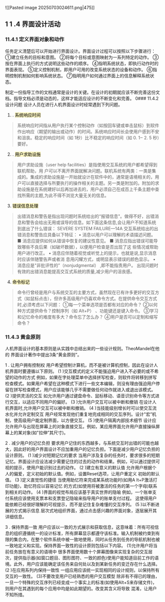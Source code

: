
![[Pasted image 20250703024611.png|475]]

## 1 1 .4 界面设计活动

### 11.4.1 定义界面对象和动作
任务定义清楚后可以开始进行界面设计。界面设计过程可以按照以下步骤进行：
①建立任务的目标和意图。
②将每个目标或意图映射为一系列特定的动作。
③按在界面上执行的方式说明这些动作的顺序。
④指明系统状态，即执行动作时的界面表现。
⑤定义控制机制，即用户可用的改变系统状态的设备和动作。
⑥指明控制机制如何影响系统状态。
⑦指明用户如何通过界面上的信息解释系统状态。

制定一份指导工作的文档通常是设计的关键。在设计的初期就应该不断完善这份文档。指导文档必须是动态的，这样才能适应设计的不断变化和完善。
0### 11.4.2 设计问题
设计人员在进行人机界面设计时经常遇到下列问题。
1. . <mark style="background: #FFF3A3A6;">系统响应时间</mark>
>系统响应时间指从用户执行某个控制动作（如按回车键或单击鼠标）到软件作出响应（期望的输出或动作）的时间。系统响应时间长会使用户感到不安和沮丧。稳定的响应时间（如 1秒）比不稳定的响应时间（如 0. 1‒ 2. 5 秒）要好。
2. . <mark style="background: #FFF3A3A6;">用户求助设施</mark>
>用户求助设施（user help facilities）是指使用交互系统的用户都希望得到联机帮助，用 户可以不离开界面就解决问题。联机系统有两类：一类是集成的。集成的求助设施是一开始就设计在软件中的，通常是语境相关的，用户可以直接选择与所要执行的操作相关的主题。另一类是附加的。附加的求助设施是在系统建好以后再加进去的，用户必须自己在成百上千条主题中查找所需的主题,为此不得不浏览大量无关的信息。
3. <mark style="background: #FFF3A3A6;">错误信息处理</mark>
>出错消息和警告是指出现问题时系统给出的“报错信息"。做得不好，出错消息和警告会给出无用或误导的信息。如下面这条信息,会让用户不知道系统到底出了什么错误：
  SEVERE SYSTEM FAILURE—14A
  交互系统给出的出错消息和警告应具备以下特征：
  • 消息以用户可以理解的术语描述问题。
  ■ 消息应提供如何从错误中恢复的建议性意见。
  ■ 消息应指出错误可能导致哪些不良后果（如破坏数据），以便用户检查是否出现了这 
  些情况或帮助用户进行改正。
  • 消息应伴随着视觉或听觉上的提示，也就是说,显示消息时应该伴随警告声或者消 
  息用闪耀方式，或明显表示错误的颜色显示。
  • 消息应是"非批评性的”（nonjudgmental） ,即不能指责用户。 出现问题时有效的出错消息能提高交互式系统的质量,减少用户的沮丧感。
4. <mark style="background: #FFF3A3A6;">命令标记</mark>
>命令行曾经是用户与系统交互的主要方式，虽然现在已有许多更好的交互方式（如鼠标点击），但许多高级用户仍喜欢命令方式。在提供命令交互方式时,必须考虑以下问题：
  ①每一个菜单选项是否都有对应的命令？
  ②以何种方式提供命令？控制序列（如 Alt+P） 、功能键还是键入命令。 
  ③学习和记忆命令的难度有多大？命令忘了怎么办？
  ④用户是否可以定制和缩写命令？
### 11.4.3 黄金原则
人机界面设计的基本原则是从实践中总结出来的一些设计规则。TheoMandel在他的 界面设计著作中提出3条“黄金原则”。

1 . 让用户拥有控制权
用户希望控制计算机，而不是被计算机控制，因此在设计人机界面时要遵循以下原则。
(1 )交互模式的定义不能强迫用户进入不必要的或不希望的动作的方式
例如，如果在字处理菜单中选择拼写检查，则软件将转移到拼写检查模式。如果用户希望在这种模式下进行一些文本编辑，则没有理由强迫用户停留在拼写检查模式，用户应该能够几乎不需要做任何动作就进入或退出该模式。
(2 )提供灵活的交互
如允许用户通过键盘命令、鼠标移动、语音识别命令等方式进行交互，以适应不同用户的偏好。
(3 )允许用户交互可以被中断和撤销
在设计人机界面时,允许用户交互可以被中断和撤销。
(4 )当技能级别增长时可以使交互流水化并允许定制交互
用户经常发现他们重复地完成相同的交互序列。设计"宏”机制，使高级用户能定制界面，以方便交互。
(5 )使用户隔离内部技术细节
设计应允许用户与出现在屏幕上的对象直接交互。例如，某应用界面允许用户直接操纵屏幕上的某对象(如"拉伸”其尺寸)。

2 . 减少用户的记忆负担
要求用户记住的东西越多，与系统交互时出错的可能也越大，因此好的用户界面设计不应加重用户的记忆负担。下面是减少用户记忆负担的设计原则。
(1 )减少对短期记忆的要求
当用户涉及复杂的任务时，要求很多的短期记忆。界面设计应设法减少需要记住的过去的动作和结果。例如，可以通过提供可视的提示，使用户能识别过去的动作。
(2 )建立有意义的默认值
允许用户根据个人的偏爱，定义初始的默认值。例如，设置Reset选项，让用户重定义 初始的默认值。
(3 )定义直觉性的捷径
当使用助忆符来完成某系统功能时(如用A lt+P激活打印功能)，助忆符应以容易记忆 的方式(如使用将被激活的任务的第一个字母)联系到相关的动作。
(4 )界面的视觉布局应该基于真实世界的隐喻
例如，一个账单支付系统应该使用支票本和支票登记隐喻来指导用户的账单支付过程。 这使得用户能依赖已经很好理解的可视提示，而不是记住复杂难懂的交互序列。
(5 )以不断进展的方式揭示信息
层次式地组织界面，通过点击感兴趣的界面对象，逐层展开其详细信息。

3 . 保持界面一致
用户应该以一致的方式展示和获取信息，这意味着：所有可视信息的组织遵循统一的设计标准，所有屏幕显示都遵守该标准。输入机制被约束到有限的集合内，在整个软件系统中被一致地使用，同时从任务到任务的导航机制也被一致地定义和实现。保持界面一致性的设计原则包括以下内容。
(1)允许用户将当前任务放在有意义的语境中
很多界面使用数十个屏幕图像来实现复杂的交互层次，提供指示器(如窗口题目、图形图符、一致的颜色)使用户能知道目前工作的语境。此外，用户应该能确定该任务来自何处以及到某新任务的变迁存在什么选择。
(2 )在应用系列内保持一致性
一组应用应该统一实现相同的设计规则，以保持所有交互的一致性。
(3)不要改变用户已经熟悉的用户交互模型
除非有不得已的理由，一旦一个特殊的交互序列已经变成一个事实上的标准(如使用Alt+S来存储文件)，则用户在其遇到的每个应用中均是如此期望的。改变其含义将导致 混淆，让用户不知所措。